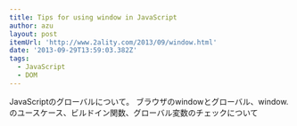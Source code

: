 ```yaml
---
title: Tips for using window in JavaScript
author: azu
layout: post
itemUrl: 'http://www.2ality.com/2013/09/window.html'
date: '2013-09-29T13:59:03.382Z'
tags:
  - JavaScript
  - DOM
---
```

JavaScriptのグローバルについて。
ブラウザのwindowとグローバル、window.のユースケース、ビルドイン関数、グローバル変数のチェックについて
